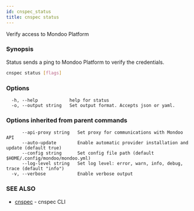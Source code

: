 ```yaml
---
id: cnspec_status
title: cnspec status
---
```


Verify access to Mondoo Platform

### Synopsis

Status sends a ping to Mondoo Platform to verify the credentials.

```bash
cnspec status [flags]
```

### Options

```
  -h, --help            help for status
  -o, --output string   Set output format. Accepts json or yaml.
```

### Options inherited from parent commands

```
      --api-proxy string   Set proxy for communications with Mondoo API
      --auto-update        Enable automatic provider installation and update (default true)
      --config string      Set config file path (default $HOME/.config/mondoo/mondoo.yml)
      --log-level string   Set log level: error, warn, info, debug, trace (default "info")
  -v, --verbose            Enable verbose output
```

### SEE ALSO

- [cnspec](cnspec.md) - cnspec CLI
